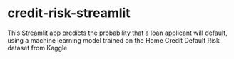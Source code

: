 # credit-risk-streamlit
This Streamlit app predicts the probability that a loan applicant will default, using a machine learning model trained on the Home Credit Default Risk dataset from Kaggle.
